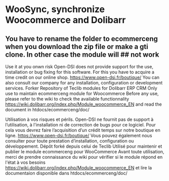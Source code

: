 # WooSync, synchronize Woocommerce and Dolibarr

## You have to rename the folder to ecommerceng when you download the zip file or make a gti clone. In other case the module will ## not work

Use it at you onwn risk Open-DSI does not provide support for the use, installation or bug fixing for this software. For this you have to acquire a time credit on our online shop. https://www.open-dsi.fr/boutique/ You can also consult our company for any installation, configuration or development services. Forker Repository of Teclib modules for Dolibarr ERP CRM
Only use to maintain ecommerceng module for Woocommerce
Before any use, please refer to the wiki to check the available functionnality
https://wiki.dolibarr.org/index.php/Module_woocommerce_EN
and read the document in
htdocs/ecommerceng/doc/

Utilisation à vos risques et périls. Open-DSI ne fournit pas de support à l’utilisation, à l'installation ni de correction de bugs pour ce logiciel. Pour cela vous devrez faire l’acquisition d’un crédit temps sur notre boutique en ligne. https://www.open-dsi.fr/boutique/ Vous pouvez également nous consulter pour toute prestation d’installation, configuration ou développement. Dépôt forké depuis celui de Teclib
Utilisé pour maintenir et publier le module ecommerceng pour WooCommerce
Avant toute utilisation, merci de prendre connaissance du wiki pour vérifier si le module répond en l'état à vos besoins
https://wiki.dolibarr.org/index.php/Module_woocommerce_EN
et lire la documentaion disponible dans
htdocs/ecommerceng/doc/

